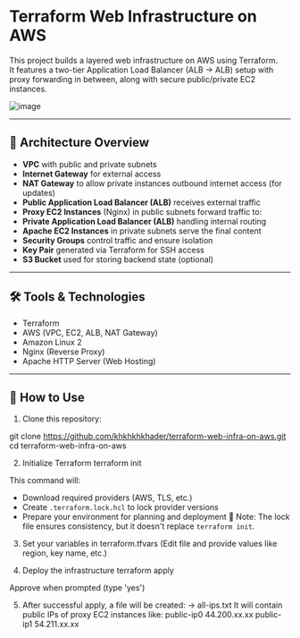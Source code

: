 # Terraform Web Infrastructure on AWS

This project builds a layered web infrastructure on AWS using Terraform.  
It features a two-tier Application Load Balancer (ALB → ALB) setup with proxy forwarding in between, along with secure public/private EC2 instances.

![image](https://github.com/user-attachments/assets/bf310091-d87f-49f0-bab5-c0fc016b52ac)




---

## 📌 Architecture Overview

- **VPC** with public and private subnets
- **Internet Gateway** for external access
- **NAT Gateway** to allow private instances outbound internet access (for updates)
- **Public Application Load Balancer (ALB)** receives external traffic
- **Proxy EC2 Instances** (Nginx) in public subnets forward traffic to:
- **Private Application Load Balancer (ALB)** handling internal routing
- **Apache EC2 Instances** in private subnets serve the final content
- **Security Groups** control traffic and ensure isolation
- **Key Pair** generated via Terraform for SSH access
- **S3 Bucket** used for storing backend state (optional)

---

## 🛠️ Tools & Technologies

- Terraform
- AWS (VPC, EC2, ALB, NAT Gateway)
- Amazon Linux 2
- Nginx (Reverse Proxy)
- Apache HTTP Server (Web Hosting)

---

## 🚀 How to Use

 1. Clone this repository:

git clone https://github.com/khkhkhkhader/terraform-web-infra-on-aws.git
cd terraform-web-infra-on-aws

 2. Initialize Terraform
terraform init

 This command will:
 - Download required providers (AWS, TLS, etc.)
 - Create `.terraform.lock.hcl` to lock provider versions
 - Prepare your environment for planning and deployment
 🔸 Note: The lock file ensures consistency, but it doesn't replace `terraform init`.

 3. Set your variables in terraform.tfvars
 (Edit file and provide values like region, key name, etc.)

 4. Deploy the infrastructure
terraform apply

 Approve when prompted (type 'yes')

 5. After successful apply, a file will be created:
 → all-ips.txt
 It will contain public IPs of proxy EC2 instances like:
 public-ip0 44.200.xx.xx
 public-ip1 54.211.xx.xx
